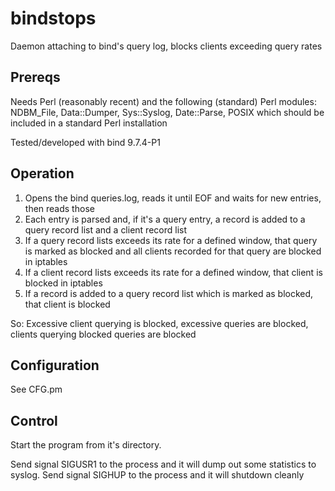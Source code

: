 bindstops
=========

Daemon attaching to bind's query log, blocks clients exceeding query rates

Prereqs
-------

Needs Perl (reasonably recent) and the following (standard) Perl modules:
NDBM_File, Data::Dumper, Sys::Syslog, Date::Parse, POSIX
which should be included in a standard Perl installation

Tested/developed with bind 9.7.4-P1

Operation
---------

1. Opens the bind queries.log, reads it until EOF and waits for new entries, then reads those
2. Each entry is parsed and, if it's a query entry, a record is added to a query record list and
   a client record list
3. If a query record lists exceeds its rate for a defined window, that query is marked as blocked
   and all clients recorded for that query are blocked in iptables
4. If a client record lists exceeds its rate for a defined window, that client is blocked in iptables
5. If a record is added to a query record list which is marked as blocked, that client is blocked

So: Excessive client querying is blocked, excessive queries are blocked, clients querying blocked queries are blocked

Configuration
-------------

See CFG.pm

Control
-------

Start the program from it's directory.

Send signal SIGUSR1 to the process and it will dump out some statistics to syslog.
Send signal SIGHUP to the process and it will shutdown cleanly
